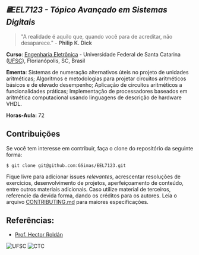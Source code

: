 ## ***🖩EEL7123 - Tópico Avançado em Sistemas Digitais***

> "A realidade é aquilo que, quando você para de acreditar, não desaparece." - **Philip K. Dick**

**Curso**: [Engenharia Eletrônica](http://cagr.sistemas.ufsc.br/relatorios/curriculoCurso?curso=235) - Universidade Federal de Santa Catarina ([UFSC](ufsc.br)), Florianópolis, SC, Brasil

**Ementa**: Sistemas de numeração alternativos úteis no projeto de unidades aritméticas; Algoritmos
e metodologias para projetar circuitos aritméticos básicos e de elevado desempenho;
Aplicação de circuitos aritméticos a funcionalidades práticas; Implementação de
processadores baseados em aritmética computacional usando linguagens de descrição
de hardware VHDL.

**Horas-Aula:** 72

## **Contribuições**

Se você tem interesse em contribuir, faça o clone do repositório da seguinte forma:

```
$ git clone git@github.com:GSimas/EEL7123.git
```

Fique livre para adicionar issues *relevantes*, acrescentar resoluções de exercícios, desenvolvimento de projetos, aperfeiçoamento de conteúdo, entre outros materiais adicionais. Caso utilize material de terceiros, referencie da devida forma, dando os créditos para os autores.
Leia o arquivo [CONTRIBUTING.md](https://github.com/GSimas/EEL5105/blob/master/CONTRIBUTING.md) para maiores especificações.

## **Referências:**

- [Prof. Hector Roldán](http://hectorpettenghi.paginas.ufsc.br/)

![UFSC](http://laship.ufsc.br/site/wp-content/themes/emc_completo/resource/img/filiacoes/brasao_UFSC_vertical_sigla.png) ![CTC](http://tisc.com.br/wp-content/uploads/ctcufsc.gif)


